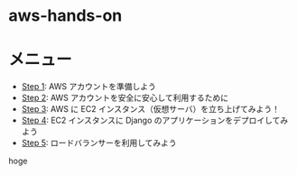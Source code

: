 # aws-hands-on
# メニュー
* [Step 1](./docs/Step_1.md): AWS アカウントを準備しよう
* [Step 2](./docs/Step_2.md): AWS アカウントを安全に安心して利用するために
* [Step 3](./docs/Step_3.md): AWS に EC2 インスタンス（仮想サーバ）を立ち上げてみよう！
* [Step 4](./docs/Step_4.md): EC2 インスタンスに Django のアプリケーションをデプロイしてみよう
* [Step 5](./docs/Step_5.md): ロードバランサーを利用してみよう

hoge
